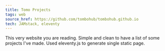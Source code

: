 ```yaml
---
title: Tomo Projects
tags: web
source_href: https://github.com/tombohub/tombohub.github.io
tech: JAMstack, eleventy
---
```

This very website you are reading. Simple and clean to have a list of some projects I've made.
Used eleventy.js to generate single static page.
